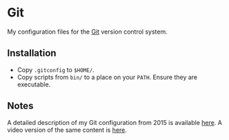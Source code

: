# Git

My configuration files for the [Git](http://git-scm.com/) version control
system.

## Installation

* Copy `.gitconfig` to `$HOME/`.
* Copy scripts from `bin/` to a place on your `PATH`. Ensure they are
  executable.

## Notes

A detailed description of my Git configuration from 2015 is available
[here](https://blog.petrzemek.net/2015/07/19/my-git-configuration/). A video
version of the same content is
[here](https://www.youtube.com/watch?v=woCwZ9OnvYo).
